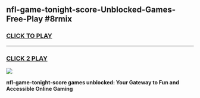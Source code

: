 
## nfl-game-tonight-score-Unblocked-Games-Free-Play #8rmix
<h3>
<a href="https://us.freeplayer.one?title=nfl-game-tonight-score&ref=9M">CLICK TO PLAY</a></h3>
<hr>

<h3>
<a href="https://us.freeplayer.one?title=nfl-game-tonight-score&ref=9M">CLICK 2 PLAY</a>
  
</h3>

<a href="https://us.freeplayer.one?title=nfl-game-tonight-score&ref=9M"><img src="https://clearcache.store/games.png"></a>


**nfl-game-tonight-score games unblocked: Your Gateway to Fun and Accessible Online Gaming**
